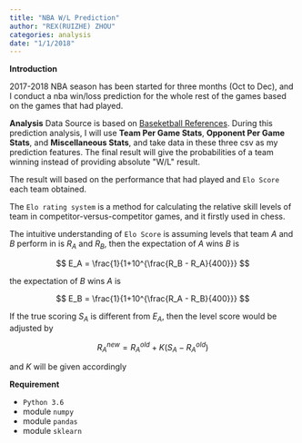 ```yaml
---
title: "NBA W/L Prediction"
author: "REX(RUIZHE) ZHOU"
categories: analysis
date: "1/1/2018"
---
```

<script type="text/javascript" async  src="https://cdnjs.cloudflare.com/ajax/libs/mathjax/2.7.1/MathJax.js?config=TeX-MML-AM_CHTML">
</script>
   
**Introduction**

2017-2018 NBA season has been started for three months (Oct to Dec), and I conduct a nba win/loss prediction for the
whole rest of the games based on the games that had played. 

**Analysis**
Data Source is based on [Baseketball References](https://www.basketball-reference.com/). During this prediction analysis, I will use **Team Per Game Stats**, **Opponent Per Game Stats**, and **Miscellaneous Stats**, and take data in these three csv as my prediction features. The final result will give the probabilities of a team winning instead of providing absolute "W/L" result.

The result will based on the performance that had played and `Elo Score` each team obtained.

The `Elo rating system` is a method for calculating the relative skill levels of team in competitor-versus-competitor games, and it firstly used in chess. 

The intuitive understanding of `Elo Score` is assuming levels that team *A* and *B* perform in is $R_A$ and $R_B$, then the expectation of *A* wins *B* is

$$
E_A = \frac{1}{1+10^{\frac{R_B - R_A}{400}}}
$$

the expectation of *B* wins *A* is

$$
E_B = \frac{1}{1+10^{\frac{R_A - R_B}{400}}}
$$

If the true scoring $S_A$ is different from $E_A$, then the level score would be adjusted by

$$
R_A^{new} = R_A^{old} + K(S_A - R_A^{old})
$$

and $K$ will be given accordingly

**Requirement**

- `Python 3.6`
- module `numpy`
- module `pandas`
- module `sklearn`


